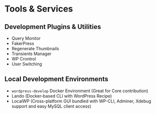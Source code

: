 # Tools & Services

## Development Plugins & Utilities

* Query Monitor
* FakerPress
* Regenerate Thumbnails
* Transients Manager
* WP Crontrol
* User Switching

## Local Development Environments

* `wordpress-develop` Docker Environment (Great for Core contribution)
* Lando (Docker-based CLI with WordPress Recipe)
* LocalWP (Cross-platform GUI bundled with WP-CLI, Adminer, Xdebug support and easy MySQL client access)
